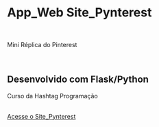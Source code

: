 <h1>App_Web Site_Pynterest</h1>
<br>
<p>Mini Réplica do Pinterest</p>
<br>
<h2>Desenvolvido com Flask/Python</h2>
<p>Curso da Hashtag Programação</p>
<br>
<a href="pyterest/templates/homepage.html">Acesse o Site_Pynterest</a>
